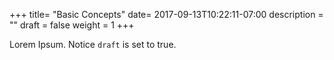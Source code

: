 +++
title= "Basic Concepts"
date= 2017-09-13T10:22:11-07:00
description = ""
draft = false
weight = 1
+++

Lorem Ipsum.
Notice `draft` is set to true.
